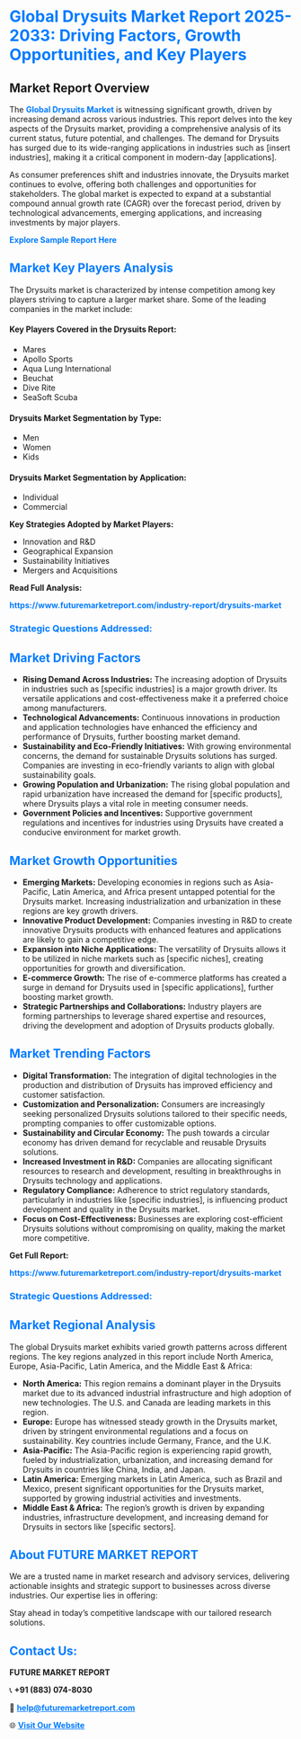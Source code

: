 <h1 style="color: #007BFF;">Global Drysuits Market Report 2025-2033: Driving Factors, Growth Opportunities, and Key Players</h1>

<section id="overview">
<h2>Market Report Overview</h2>
<p>The <a href="https://www.futuremarketreport.com/industry-report/drysuits-market" style="color: #007BFF; text-decoration: none;"><strong>Global Drysuits Market</strong></a> is witnessing significant growth, driven by increasing demand across various industries. This report delves into the key aspects of the Drysuits market, providing a comprehensive analysis of its current status, future potential, and challenges. The demand for Drysuits has surged due to its wide-ranging applications in industries such as [insert industries], making it a critical component in modern-day [applications].</p>
<p>As consumer preferences shift and industries innovate, the Drysuits market continues to evolve, offering both challenges and opportunities for stakeholders. The global market is expected to expand at a substantial compound annual growth rate (CAGR) over the forecast period, driven by technological advancements, emerging applications, and increasing investments by major players.</p>
</section>

<section id="overview">
<p><a href="https://www.futuremarketreport.com/request-sample/reportId=92634" style="color: #007BFF; text-decoration: none;"><strong>Explore Sample Report Here</strong></a></p>
</section>

<section id="key-players">
<h2 style="color: #007BFF;">Market Key Players Analysis</h2>
<p>The Drysuits market is characterized by intense competition among key players striving to capture a larger market share. Some of the leading companies in the market include:</p>
<h4>Key Players Covered in the Drysuits Report:</h4>
<ul><li>Mares</li><li>Apollo Sports</li><li>Aqua Lung International</li><li>Beuchat</li><li>Dive Rite</li><li>SeaSoft Scuba</li></ul>
<h4>Drysuits Market Segmentation by Type:</h4>
<ul><li>Men</li><li>Women</li><li>Kids</li></ul>

<h4>Drysuits Market Segmentation by Application:</h4>
<ul><li>Individual</li><li>Commercial</li></ul>
<p><strong>Key Strategies Adopted by Market Players:</strong></p>
<ul>
<li>Innovation and R&D</li>
<li>Geographical Expansion</li>
<li>Sustainability Initiatives</li>
<li>Mergers and Acquisitions</li>
</ul>
</section>

<section>
<p><strong>Read Full Analysis: </strong></p><a href="https://www.futuremarketreport.com/industry-report/drysuits-market" style="color: #007BFF; text-decoration: none;"><strong>https://www.futuremarketreport.com/industry-report/drysuits-market</strong></a>
<h3 style="color: #007BFF;">Strategic Questions Addressed:</h3>
</section>

<section id="driving-factors">
<h2 style="color: #007BFF;">Market Driving Factors</h2>
<ul>
<li><strong>Rising Demand Across Industries:</strong> The increasing adoption of Drysuits in industries such as [specific industries] is a major growth driver. Its versatile applications and cost-effectiveness make it a preferred choice among manufacturers.</li>
<li><strong>Technological Advancements:</strong> Continuous innovations in production and application technologies have enhanced the efficiency and performance of Drysuits, further boosting market demand.</li>
<li><strong>Sustainability and Eco-Friendly Initiatives:</strong> With growing environmental concerns, the demand for sustainable Drysuits solutions has surged. Companies are investing in eco-friendly variants to align with global sustainability goals.</li>
<li><strong>Growing Population and Urbanization:</strong> The rising global population and rapid urbanization have increased the demand for [specific products], where Drysuits plays a vital role in meeting consumer needs.</li>
<li><strong>Government Policies and Incentives:</strong> Supportive government regulations and incentives for industries using Drysuits have created a conducive environment for market growth.</li>
</ul>
</section>

<section id="growth-opportunities">
<h2 style="color: #007BFF;">Market Growth Opportunities</h2>
<ul>
<li><strong>Emerging Markets:</strong> Developing economies in regions such as Asia-Pacific, Latin America, and Africa present untapped potential for the Drysuits market. Increasing industrialization and urbanization in these regions are key growth drivers.</li>
<li><strong>Innovative Product Development:</strong> Companies investing in R&D to create innovative Drysuits products with enhanced features and applications are likely to gain a competitive edge.</li>
<li><strong>Expansion into Niche Applications:</strong> The versatility of Drysuits allows it to be utilized in niche markets such as [specific niches], creating opportunities for growth and diversification.</li>
<li><strong>E-commerce Growth:</strong> The rise of e-commerce platforms has created a surge in demand for Drysuits used in [specific applications], further boosting market growth.</li>
<li><strong>Strategic Partnerships and Collaborations:</strong> Industry players are forming partnerships to leverage shared expertise and resources, driving the development and adoption of Drysuits products globally.</li>
</ul>
</section>

<section id="trending-factors">
<h2 style="color: #007BFF;">Market Trending Factors</h2>
<ul>
<li><strong>Digital Transformation:</strong> The integration of digital technologies in the production and distribution of Drysuits has improved efficiency and customer satisfaction.</li>
<li><strong>Customization and Personalization:</strong> Consumers are increasingly seeking personalized Drysuits solutions tailored to their specific needs, prompting companies to offer customizable options.</li>
<li><strong>Sustainability and Circular Economy:</strong> The push towards a circular economy has driven demand for recyclable and reusable Drysuits solutions.</li>
<li><strong>Increased Investment in R&D:</strong> Companies are allocating significant resources to research and development, resulting in breakthroughs in Drysuits technology and applications.</li>
<li><strong>Regulatory Compliance:</strong> Adherence to strict regulatory standards, particularly in industries like [specific industries], is influencing product development and quality in the Drysuits market.</li>
<li><strong>Focus on Cost-Effectiveness:</strong> Businesses are exploring cost-efficient Drysuits solutions without compromising on quality, making the market more competitive.</li>
</ul>
</section>

<section>
<p><strong>Get Full Report: </strong></p><a href="https://www.futuremarketreport.com/industry-report/drysuits-market" style="color: #007BFF; text-decoration: none;"><strong>https://www.futuremarketreport.com/industry-report/drysuits-market</strong></a>
<h3 style="color: #007BFF;">Strategic Questions Addressed:</h3>
</section>


<section id="regional-analysis">
<h2 style="color: #007BFF;">Market Regional Analysis</h2>
<p>The global Drysuits market exhibits varied growth patterns across different regions. The key regions analyzed in this report include North America, Europe, Asia-Pacific, Latin America, and the Middle East & Africa:</p>
<ul>
<li><strong>North America:</strong> This region remains a dominant player in the Drysuits market due to its advanced industrial infrastructure and high adoption of new technologies. The U.S. and Canada are leading markets in this region.</li>
<li><strong>Europe:</strong> Europe has witnessed steady growth in the Drysuits market, driven by stringent environmental regulations and a focus on sustainability. Key countries include Germany, France, and the U.K.</li>
<li><strong>Asia-Pacific:</strong> The Asia-Pacific region is experiencing rapid growth, fueled by industrialization, urbanization, and increasing demand for Drysuits in countries like China, India, and Japan.</li>
<li><strong>Latin America:</strong> Emerging markets in Latin America, such as Brazil and Mexico, present significant opportunities for the Drysuits market, supported by growing industrial activities and investments.</li>
<li><strong>Middle East & Africa:</strong> The region’s growth is driven by expanding industries, infrastructure development, and increasing demand for Drysuits in sectors like [specific sectors].</li>
</ul>
</section>

<footer>
<h2 style="color: #007BFF;">About FUTURE MARKET REPORT</h2>
<p>We are a trusted name in market research and advisory services, delivering actionable insights and strategic support to businesses across diverse industries. Our expertise lies in offering:</p>

<p>Stay ahead in today’s competitive landscape with our tailored research solutions.</p>

<h2 style="color: #007BFF;">Contact Us:</h2>
<p><strong>FUTURE MARKET REPORT</strong></p>
<p>📞 <strong>+91 (883) 074-8030</strong></p>
<p>📧 <strong><a href="mailto:help@futuremarketreport.com" style="color: #007BFF;">help@futuremarketreport.com</a></strong></p>
<p>🌐 <strong><a href="https://www.futuremarketreport.com/" style="color: #007BFF;">Visit Our Website</a></strong></p>
</footer>